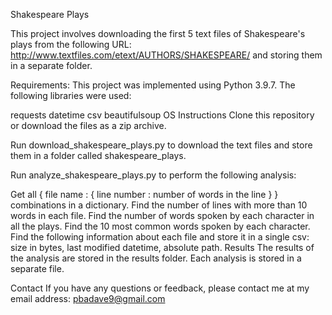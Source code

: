 Shakespeare Plays

This project involves downloading the first 5 text files of Shakespeare's plays from the following URL: http://www.textfiles.com/etext/AUTHORS/SHAKESPEARE/ and storing them in a separate folder.

Requirements:
This project was implemented using Python 3.9.7. The following libraries were used:

requests
datetime
csv
beautifulsoup
OS
Instructions
Clone this repository or download the files as a zip archive.

Run download_shakespeare_plays.py to download the text files and store them in a folder called shakespeare_plays.

Run analyze_shakespeare_plays.py to perform the following analysis:

Get all { file name : { line number : number of words in the line } } combinations in a dictionary.
Find the number of lines with more than 10 words in each file.
Find the number of words spoken by each character in all the plays.
Find the 10 most common words spoken by each character.
Find the following information about each file and store it in a single csv: size in bytes, last modified datetime, absolute path.
Results
The results of the analysis are stored in the results folder. Each analysis is stored in a separate file.

Contact
If you have any questions or feedback, please contact me at my email address: pbadave9@gmail.com
